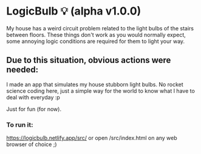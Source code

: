 # LogicBulb 💡 (alpha v1.0.0)

My house has a weird circuit problem related to the light bulbs of the stairs between floors. 
These things don't work as you would normally expect, some annoying logic conditions are required for them to light your way. 

## Due to this situation, obvious actions were needed:

I made an app that simulates my house stubborn light bulbs.
No rocket science coding here, just a simple way for the world to know what I have to deal with everyday :p

Just for fun (for now).

### To run it:

https://logicbulb.netlify.app/src/ or open /src/index.html on any web browser of choice ;)
